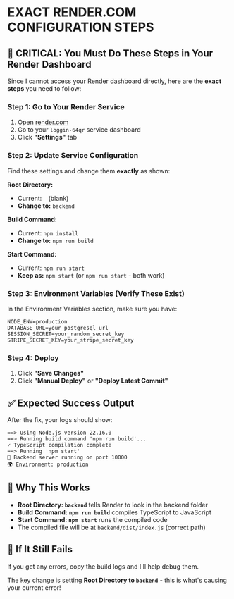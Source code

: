 # EXACT RENDER.COM CONFIGURATION STEPS

## 🚨 CRITICAL: You Must Do These Steps in Your Render Dashboard

Since I cannot access your Render dashboard directly, here are the **exact steps** you need to follow:

### Step 1: Go to Your Render Service
1. Open [render.com](https://render.com)
2. Go to your `loggin-64qr` service dashboard
3. Click **"Settings"** tab

### Step 2: Update Service Configuration
Find these settings and change them **exactly** as shown:

**Root Directory:** 
- Current: ` ` (blank)
- **Change to:** `backend`

**Build Command:**
- Current: `npm install` 
- **Change to:** `npm run build`

**Start Command:**
- Current: `npm run start`
- **Keep as:** `npm start` (or `npm run start` - both work)

### Step 3: Environment Variables (Verify These Exist)
In the Environment Variables section, make sure you have:
```
NODE_ENV=production
DATABASE_URL=your_postgresql_url
SESSION_SECRET=your_random_secret_key
STRIPE_SECRET_KEY=your_stripe_secret_key
```

### Step 4: Deploy
1. Click **"Save Changes"**
2. Click **"Manual Deploy"** or **"Deploy Latest Commit"**

## ✅ Expected Success Output
After the fix, your logs should show:
```
==> Using Node.js version 22.16.0
==> Running build command 'npm run build'...
✓ TypeScript compilation complete
==> Running 'npm start'
🚀 Backend server running on port 10000
🌍 Environment: production
```

## 🎯 Why This Works
- **Root Directory: `backend`** tells Render to look in the backend folder
- **Build Command: `npm run build`** compiles TypeScript to JavaScript  
- **Start Command: `npm start`** runs the compiled code
- The compiled file will be at `backend/dist/index.js` (correct path)

## 🔧 If It Still Fails
If you get any errors, copy the build logs and I'll help debug them.

The key change is setting **Root Directory to `backend`** - this is what's causing your current error!